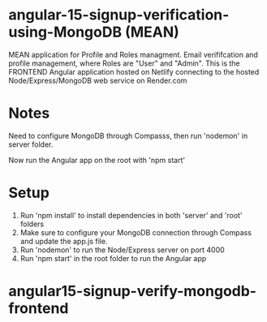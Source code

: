 # angular-15-signup-verification-using-MongoDB (MEAN)

MEAN application for Profile and Roles managment. Email verififcation and profile management, where Roles are "User" and "Admin".  This is the FRONTEND Angular application hosted on Netlify connecting to the hosted Node/Express/MongoDB web service on Render.com

# Notes
Need to configure MongoDB through Compasss, then run 'nodemon' in server folder.

Now run the Angular app on the root with 'npm start'

# Setup
1. Run 'npm install' to install dependencies in both 'server' and 'root' folders
2. Make sure to configure your MongoDB connection through Compass and update the app.js file.
3. Run 'nodemon' to run the Node/Express server on port 4000
4. Run 'npm start' in the root folder to run the Angular app
# angular15-signup-verify-mongodb-frontend
